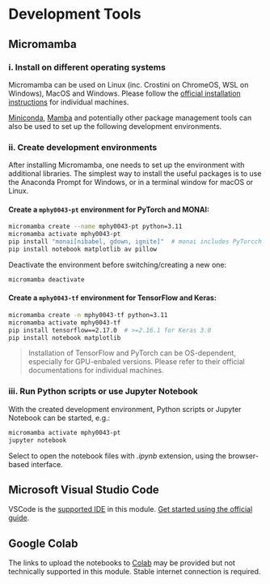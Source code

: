 # Development Tools

## Micromamba

### i. Install on different operating systems
Micromamba can be used on Linux (inc. Crostini on ChromeOS, WSL on Windows), MacOS and Windows. Please follow the [official installation instructions](https://mamba.readthedocs.io/en/latest/installation/micromamba-installation.html) for individual machines.

[Miniconda](https://www.anaconda.com/docs/getting-started/miniconda/main), [Mamba](https://mamba.readthedocs.io/) and potentially other package management tools can also be used to set up the following development environments.

### ii. Create development environments
After installing Micromamba, one needs to set up the environment with additional libraries. The simplest way to install the useful packages is to use the Anaconda Prompt for Windows, or in a terminal window for macOS or Linux. 

#### Create a `mphy0043-pt` environment for PyTorch and MONAI:
```bash
micromamba create --name mphy0043-pt python=3.11
micromamba activate mphy0043-pt 
pip install "monai[nibabel, gdown, ignite]"  # monai includes PyTorcch
pip install notebook matplotlib av pillow
```
Deactivate the environment before switching/creating a new one:
```bash
micromamba deactivate 
```

#### Create a `mphy0043-tf` environment for TensorFlow and Keras:
```bash
micromamba create -n mphy0043-tf python=3.11
micromamba activate mphy0043-tf
pip install tensorflow==2.17.0  # >=2.16.1 for Keras 3.0 
pip install notebook matplotlib 
```

> Installation of TensorFlow and PyTorch can be OS-dependent, especially for GPU-enbaled versions. Please refer to their official documentations for individual machines.

### iii. Run Python scripts or use Jupyter Notebook
With the created development environment, Python scripts or Jupyter Notebook can be started, e.g.:
```bash
micromamba activate mphy0043-pt
jupyter notebook
```
Select to open the notebook files with _.ipynb_ extension, using the browser-based interface.


## Microsoft Visual Studio Code
VSCode is the [supported IDE](https://github.com/YipengHu/MPHY0030/blob/main/docs/dev_env_python.md) in this module. [Get started using the official guide](https://code.visualstudio.com/docs).


## Google Colab
The links to upload the notebooks to [Colab](https://research.google.com/colaboratory/) may be provided but not technically supported in this module. Stable internet connection is required. 
